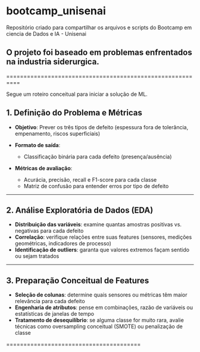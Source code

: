 # bootcamp_unisenai
Repositório criado para compartilhar os arquivos e scripts do Bootcamp em ciencia de Dados e IA - Unisenai

## O projeto foi baseado em problemas enfrentados na industria siderurgica.
==========================================================

Segue um roteiro conceitual para iniciar a solução de ML.

## 1. Definição do Problema e Métricas

* **Objetivo**: Prever os três tipos de defeito (espessura fora de tolerância, empenamento, riscos superficiais)
* **Formato de saída**:

  * Classificação binária para cada defeito (presença/ausência)
* **Métricas de avaliação**:

  * Acurácia, precisão, recall e F1-score para cada classe
  * Matriz de confusão para entender erros por tipo de defeito

---

## 2. Análise Exploratória de Dados (EDA)

* **Distribuição das variáveis**: examine quantas amostras positivas vs. negativas para cada defeito
* **Correlação**: verifique relações entre suas features (sensores, medições geométricas, indicadores de processo)
* **Identificação de outliers**: garanta que valores extremos façam sentido ou sejam tratados

---

## 3. Preparação Conceitual de Features

* **Seleção de colunas**: determine quais sensores ou métricas têm maior relevância para cada defeito
* **Engenharia de atributos**: pense em combinações, razão de variáveis ou estatísticas de janelas de tempo
* **Tratamento de desequilíbrio**: se alguma classe for muito rara, avalie técnicas como oversampling conceitual (SMOTE) ou penalização de classe

=======================================
